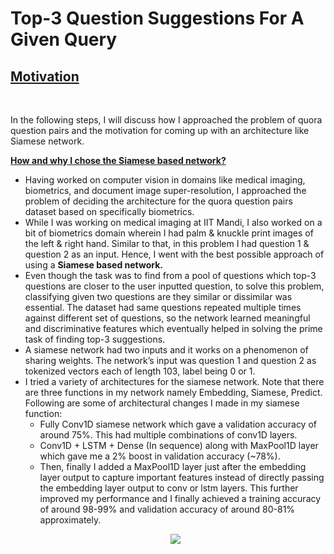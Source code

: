 # Top-3 Question Suggestions For A Given Query

<p align="center">
  <b><h2><ins>Motivation</ins></h2></b><br>
</p>  

In the following steps, I will discuss how I approached the problem of quora question pairs and the motivation for coming up with an architecture like Siamese network.

<b><ins>How and why I chose the Siamese based network?</ins></b>
<ul>
  <li>Having worked on computer vision in domains like medical imaging, biometrics, and document image super-resolution, I approached the problem of deciding the architecture for the quora question pairs dataset based on specifically biometrics.</li>
   <li>While I was working on medical imaging at IIT Mandi, I also worked on a bit of biometrics domain wherein I had palm & knuckle print images of the left & right hand. Similar to that, in this problem I had question 1 & question 2 as an input. Hence, I went with the best possible approach of using a <b>Siamese based network.</b></li>
   <li>Even though the task was to find from a pool of questions which top-3 questions are closer to the user inputted question, to solve this problem, classifying given two questions are they similar or dissimilar was essential. The dataset had same questions repeated multiple times against different set of questions, so the network learned meaningful and discriminative features which eventually helped in solving the prime task of finding top-3 suggestions.</li>
   <li>A siamese network had two inputs and it works on a phenomenon of sharing weights. The network’s input was question 1 and question 2 as tokenized vectors each of length 103, label being 0 or 1.
</li>
   <li>I tried a variety of architectures for the siamese network. Note that there are three functions in my network namely Embedding, Siamese, Predict. Following are some of architectural changes I made in my siamese function:
     <ul>
       <li>Fully Conv1D siamese network which gave a validation accuracy of around 75%. This had multiple combinations of conv1D layers.</li>
       <li>Conv1D + LSTM + Dense (In sequence) along with MaxPool1D layer which gave me a 2% boost in validation accuracy (~78%).</li>
       <li>Then, finally I added a MaxPool1D layer just after the embedding layer output to capture important features instead of directly passing the embedding layer output to conv or lstm layers. This further improved my performance and I finally achieved a training accuracy of around 98-99% and validation accuracy of around 80-81% approximately.</li>
       </li>
  </ul>
<p align="center">
  <img src="https://github.com/aditya-AI/Top-3-Question-Suggestions-For-A-Given-Query/blob/master/pipeline.png">
</p>

